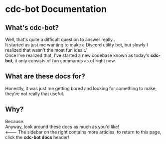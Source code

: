 # cdc-bot Documentation
## What's cdc-bot?
Well, that's quite a difficult question to answer really..<br> It started as just me wanting to make a Discord utility bot, but slowly I realized that wasn't the most fun idea :/<br>
Once I've realized that, I've started a new codebase known as today's **cdc-bot**, it only consists of fun commands as of right now.
## What are these docs for?
Honestly, it was just me getting bored and looking for something to make, they're not really that useful.
## Why?
Because.<br>
Anyway, look around these docs as much as you'd like!<br>
<--- The sidebar on the right contains more articles, to return to this page, click the **cdc-bot docs** header!